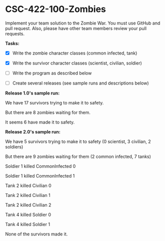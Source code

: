 # CSC-422-100-Zombies

Implement your team solution to the Zombie War. You must use GitHub and pull request. Also, please have other team members review your pull requests.

**Tasks:**
 - [x] Write the zombie character classes (common infected, tank)
 - [x] Write the survivor character classes (scientist, civilian, soldier)
 - [ ] Write the program as described below
 - [ ] Create several releases (see sample runs and descriptions below)
 

**Release 1.0's sample run:**

We have 17 survivors trying to make it to safety.

But there are 8 zombies waiting for them.

It seems 6 have made it to safety.
 

**Release 2.0's sample run:**

We have 5 survivors trying to make it to safety (0 scientist, 3 civilian, 2 soldiers)

But there are 9 zombies waiting for them (2 common infected, 7 tanks)

   Soldier 1 killed CommonInfected 0

   Soldier 1 killed CommonInfected 1

   Tank 2 killed Civilian 0

   Tank 2 killed Civilian 1

   Tank 2 killed Civilian 2

   Tank 4 killed Soldier 0

   Tank 4 killed Soldier 1

None of the survivors made it.
